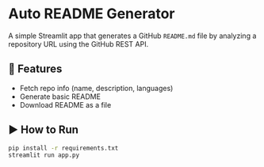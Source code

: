 # Auto README Generator

A simple Streamlit app that generates a GitHub `README.md` file by analyzing a repository URL using the GitHub REST API.

## 🔧 Features
- Fetch repo info (name, description, languages)
- Generate basic README
- Download README as a file

## ▶️ How to Run

```bash
pip install -r requirements.txt
streamlit run app.py
```
